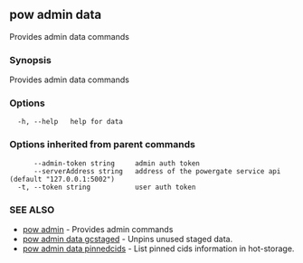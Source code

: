 ## pow admin data

Provides admin data commands

### Synopsis

Provides admin data commands

### Options

```
  -h, --help   help for data
```

### Options inherited from parent commands

```
      --admin-token string     admin auth token
      --serverAddress string   address of the powergate service api (default "127.0.0.1:5002")
  -t, --token string           user auth token
```

### SEE ALSO

-   [pow admin](pow_admin.md) - Provides admin commands
-   [pow admin data gcstaged](pow_admin_data_gcstaged.md) - Unpins unused staged data.
-   [pow admin data pinnedcids](pow_admin_data_pinnedcids.md) - List pinned cids information in hot-storage.
